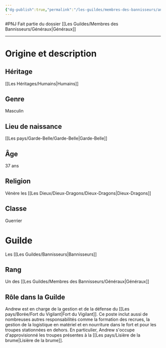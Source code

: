 ```yaml
---
{"dg-publish":true,"permalink":"/les-guildes/membres-des-bannisseurs/andrew-morgan/"}
---
```


#PNJ 
Fait partie du dossier [[Les Guildes/Membres des Bannisseurs/Généraux\|Généraux]]

-------
# Origine et description
## Héritage
[[Les Héritages/Humains\|Humains]]
## Genre
Masculin
## Lieu de naissance
[[Les pays/Garde-Belle/Garde-Belle\|Garde-Belle]]
## Âge
37 ans
## Religion
Vénère les [[Les Dieux/Dieux-Dragons/Dieux-Dragons\|Dieux-Dragons]]
## Classe
Guerrier
# Guilde
Les [[Les Guildes/Bannisseurs\|Bannisseurs]]
## Rang
Un des [[Les Guildes/Membres des Bannisseurs/Généraux\|Généraux]]
## Rôle dans la Guilde
Andrew est en charge de la gestion et de la défense du [[Les pays/Borée/Fort du Vigilant\|Fort du Vigilant]]. Ce poste inclut aussi de nombreuses autres responsabilités comme la formation des recrues, la gestion de la logistique en matériel et en nourriture dans le fort et pour les troupes stationnées en dehors. En particulier, Andrew s'occupe d'approvisionné les troupes présentes à la [[Les pays/Lisière de la brume\|Lisière de la brume]].